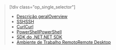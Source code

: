 > [!div class="op_single_selector"]
> * [<span data-ttu-id="bf1fc-101">Descrição geral</span><span class="sxs-lookup"><span data-stu-id="bf1fc-101">Overview</span></span>](../articles/hdinsight/hdinsight-use-mapreduce.md)
> * [<span data-ttu-id="bf1fc-102">SSH</span><span class="sxs-lookup"><span data-stu-id="bf1fc-102">SSH</span></span>](../articles/hdinsight/hdinsight-hadoop-use-mapreduce-ssh.md)
> * [<span data-ttu-id="bf1fc-103">Curl</span><span class="sxs-lookup"><span data-stu-id="bf1fc-103">Curl</span></span>](../articles/hdinsight/hdinsight-hadoop-use-mapreduce-curl.md)
> * [<span data-ttu-id="bf1fc-104">PowerShell</span><span class="sxs-lookup"><span data-stu-id="bf1fc-104">PowerShell</span></span>](../articles/hdinsight/hdinsight-hadoop-use-mapreduce-powershell.md)
> * [<span data-ttu-id="bf1fc-105">SDK do .NET</span><span class="sxs-lookup"><span data-stu-id="bf1fc-105">.NET SDK</span></span>](../articles/hdinsight/hdinsight-hadoop-use-mapreduce-dotnet-sdk.md)
> * [<span data-ttu-id="bf1fc-106">Ambiente de Trabalho Remoto</span><span class="sxs-lookup"><span data-stu-id="bf1fc-106">Remote Desktop</span></span>](../articles/hdinsight/hdinsight-hadoop-use-mapreduce-remote-desktop.md)
> 
> 

